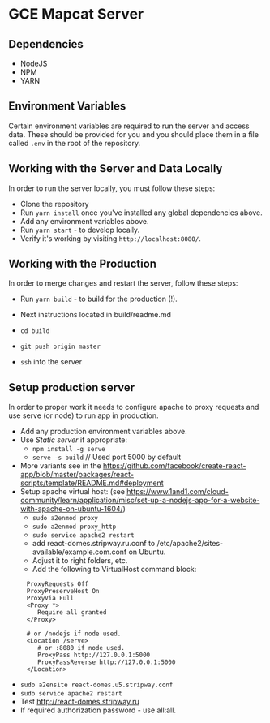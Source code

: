 # GCE Mapcat Server

## Dependencies

- NodeJS
- NPM
- YARN

## Environment Variables

Certain environment variables are required to run the server and access data. These should be provided for you and you should place them in a file called `.env` in the root of the repository.

## Working with the Server and Data Locally

In order to run the server locally, you must follow these steps:

- Clone the repository
- Run `yarn install` once you've installed any global dependencies above.
- Add any environment variables above.
- Run `yarn start` - to develop locally.
- Verify it's working by visiting `http://localhost:8080/`.

## Working with the Production

In order to merge changes and restart the server, follow these steps:
- Run `yarn build` - to build for the production (!).

- Next instructions located in build/readme.md
- `cd build`
- `git push origin master`

- `ssh` into the server


## Setup production server

In order to proper work it needs to configure apache to proxy requests and use serve (or node) to run app in production.

- Add any production environment variables above.
- Use *Static server* if appropriate:
  - `npm install -g serve`
  - `serve -s build` // Used port 5000 by default
- More variants see in the https://github.com/facebook/create-react-app/blob/master/packages/react-scripts/template/README.md#deployment
- Setup apache virtual host: (see https://www.1and1.com/cloud-community/learn/application/misc/set-up-a-nodejs-app-for-a-website-with-apache-on-ubuntu-1604/)
  - `sudo a2enmod proxy`
  - `sudo a2enmod proxy_http`
  - `sudo service apache2 restart`
  - add react-domes.stripway.ru.conf to /etc/apache2/sites-available/example.com.conf on Ubuntu.
  - Adjust it to right folders, etc.
  - Add the following to VirtualHost command block:
```
     ProxyRequests Off
     ProxyPreserveHost On
     ProxyVia Full
     <Proxy *>
        Require all granted
     </Proxy>
  
     # or /nodejs if node used.
     <Location /serve>  
        # or :8080 if node used.
        ProxyPass http://127.0.0.1:5000
        ProxyPassReverse http://127.0.0.1:5000
     </Location>
```
  - `sudo a2ensite react-domes.u5.stripway.conf`
  - `sudo service apache2 restart`
  - Test http://react-domes.stripway.ru
  - If required authorization password - use all:all.
